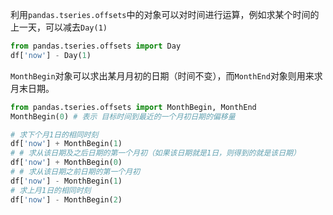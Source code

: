 利用`pandas.tseries.offsets`中的对象可以对时间进行运算，例如求某个时间的上一天，可以减去`Day(1)`

```python
from pandas.tseries.offsets import Day
df['now'] - Day(1)
```

`MonthBegin`对象可以求出某月月初的日期（时间不变），而`MonthEnd`对象则用来求月末日期。


```python
from pandas.tseries.offsets import MonthBegin, MonthEnd
MonthBegin(0) # 表示 目标时间到最近的一个月初日期的偏移量

# 求下个月1日的相同时刻
df['now'] + MonthBegin(1)
# # 求从该日期及之后日期的第一个月初（如果该日期就是1日，则得到的就是该日期）
df['now'] + MonthBegin(0)
# # 求从该日期之前日期的第一个月初
df['now'] - MonthBegin(1)
# 求上月1日的相同时刻
df['now'] - MonthBegin(2)
```
